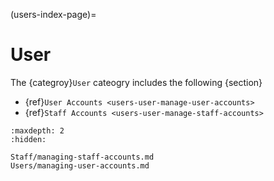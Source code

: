 (users-index-page)=
# User

The {categroy}`User` cateogry includes the following {section}

- {ref}`User Accounts <users-user-manage-user-accounts>`
- {ref}`Staff Accounts <users-user-manage-staff-accounts>`

```{toctree} Table of Contents
:maxdepth: 2
:hidden:

Staff/managing-staff-accounts.md
Users/managing-user-accounts.md
```